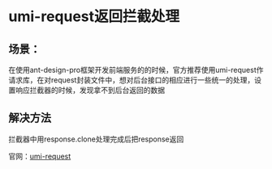 # umi-request返回拦截处理

## 场景：
在使用ant-design-pro框架开发前端服务的的时候，官方推荐使用umi-request作请求库，在对request封装文件中，想对后台接口的相应进行一些统一的处理，设置响应拦截器的时候，发现拿不到后台返回的数据

## 解决方法

拦截器中用response.clone处理完成后把response返回

官网：[umi-request](https://github.com/umijs/umi-request)

<!-- ![](../public/images/umi-request.jpg) -->